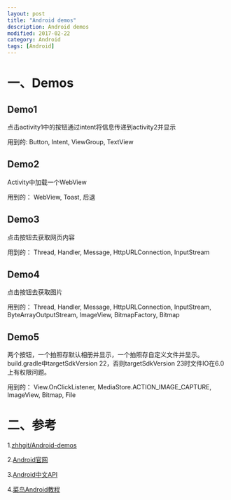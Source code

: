 ```yaml
---
layout: post
title: "Android demos"
description: Android demos
modified: 2017-02-22
category: Android
tags: [Android]
---
```


# 一、Demos

## Demo1

点击activity1中的按钮通过intent将信息传递到activity2并显示

用到的:
Button,
Intent,
ViewGroup,
TextView

## Demo2

Activity中加载一个WebView

用到的：
WebView,
Toast,
后退

## Demo3

点击按钮去获取网页内容

用到的：
Thread,
Handler,
Message,
HttpURLConnection,
InputStream

## Demo4

点击按钮去获取图片

用到的：
Thread,
Handler,
Message,
HttpURLConnection,
InputStream,
ByteArrayOutputStream,
ImageView,
BitmapFactory,
Bitmap

## Demo5

两个按钮，一个拍照存默认相册并显示，一个拍照存自定义文件并显示。build.gradle中targetSdkVersion 22，否则targetSdkVersion 23时文件IO在6.0上有权限问题。

用到的：
View.OnClickListener,
MediaStore.ACTION_IMAGE_CAPTURE,
ImageView,
Bitmap,
File

# 二、参考

1.[zhhgit/Android-demos](https://github.com/zhhgit/Android-demos)

2.[Android官网](https://developer.android.google.cn/index.html)

3.[Android中文API](http://www.android-doc.com/)

4.[菜鸟Android教程](http://www.runoob.com/w3cnote/android-tutorial-intro.html)